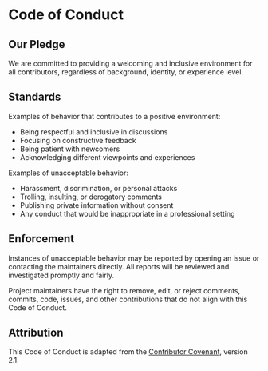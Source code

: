 # Code of Conduct

## Our Pledge

We are committed to providing a welcoming and inclusive environment for all contributors, regardless of background, identity, or experience level.

## Standards

Examples of behavior that contributes to a positive environment:

- Being respectful and inclusive in discussions
- Focusing on constructive feedback
- Being patient with newcomers
- Acknowledging different viewpoints and experiences

Examples of unacceptable behavior:

- Harassment, discrimination, or personal attacks
- Trolling, insulting, or derogatory comments
- Publishing private information without consent
- Any conduct that would be inappropriate in a professional setting

## Enforcement

Instances of unacceptable behavior may be reported by opening an issue or contacting the maintainers directly. All reports will be reviewed and investigated promptly and fairly.

Project maintainers have the right to remove, edit, or reject comments, commits, code, issues, and other contributions that do not align with this Code of Conduct.

## Attribution

This Code of Conduct is adapted from the [Contributor Covenant](https://www.contributor-covenant.org/), version 2.1.
